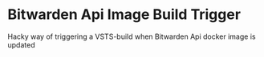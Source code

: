 # Bitwarden Api Image Build Trigger
Hacky way of triggering a VSTS-build when Bitwarden Api docker image is updated
